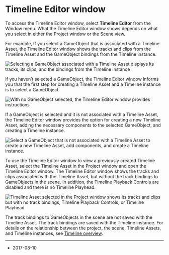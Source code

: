# Timeline Editor window

To access the Timeline Editor window, select __Timeline Editor__ from the Window menu. What the Timeline Editor window shows depends on what you select in either the Project window or the Scene view. 

For example, If you select a GameObject that is associated with a Timeline Asset, the Timeline Editor window shows the tracks and clips from the Timeline Asset and the GameObject bindings from the Timeline instance.

![Selecting a GameObject associated with a Timeline Asset displays its tracks, its clips, and the bindings from the TImeline instance](../uploads/Main/timeline_editor_bindings.png)

If you haven’t selected a GameObject, the Timeline Editor window informs you that the first step for creating a Timeline Asset and a Timeline instance is to select a GameObject.

![With no GameObject selected, the Timeline Editor window provides instructions](../uploads/Main/timeline_editor_to_start.png)

If a GameObject is selected and it is not associated with a Timeline Asset, the Timeline Editor window provides the option for creating a new Timeline Asset, adding the necessary components to the selected GameObject, and creating a Timeline instance.

![Select a GameObject that is not associated with a Timeline Asset to create a new Timeline Asset, add components, and create a Timeline instance.](../uploads/Main/timeline_editor_create.png)

To use the Timeline Editor window to view a previously created Timeline Asset, select the Timeline Asset in the Project window and open the Timeline Editor window.  The Timeline Editor window shows the tracks and clips associated with the Timeline Asset, but without the track bindings to GameObjects in the scene. In addition, the Timeline Playback Controls are disabled and there is no Timeline Playhead.

![Timeline Asset selected in the Project window shows its tracks and clips but with no track bindings, Timeline Playback Controls, or Timeline Playhead](../uploads/Main/timeline_editor_project.png) 

The track bindings to GameObjects in the scene are not saved with the Timeline Asset. The track bindings are saved with the Timeline instance. For details on the relationship between the project, the scene, Timeline Assets, and Timeline instances, see [Timeline overview](TimelineOverview).

---
* <span class="page-edit">2017-08-10  <!-- include IncludeTextNewPageSomeEdit --></span>